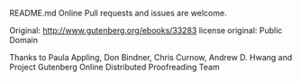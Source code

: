 README.md
Online
Pull requests and issues are welcome.

Original: http://www.gutenberg.org/ebooks/33283 license original: Public Domain

Thanks to Paula Appling, Don Bindner, Chris Curnow, Andrew D. Hwang and Project Gutenberg Online Distributed Proofreading Team
